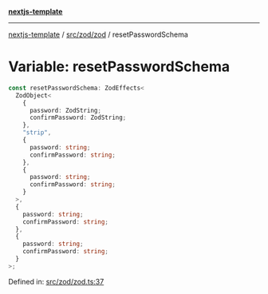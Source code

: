 [**nextjs-template**](README.md)

---

[nextjs-template](README.md) / [src/zod/zod](src.zod.zod.md) / resetPasswordSchema

# Variable: resetPasswordSchema

```ts
const resetPasswordSchema: ZodEffects<
  ZodObject<
    {
      password: ZodString;
      confirmPassword: ZodString;
    },
    "strip",
    {
      password: string;
      confirmPassword: string;
    },
    {
      password: string;
      confirmPassword: string;
    }
  >,
  {
    password: string;
    confirmPassword: string;
  },
  {
    password: string;
    confirmPassword: string;
  }
>;
```

Defined in: [src/zod/zod.ts:37](https://github.com/mariolim96/Easy-Check-In/blob/e840a4393cceae48bed5204292fc61d73f9f5dbb/src/zod/zod.ts#L37)
